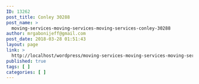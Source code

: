 ```yaml
---
ID: 13262
post_title: Conley 30288
post_name: >
  moving-services-moving-services-moving-services-conley-30288
author: mrgabonijeff@gmail.com
post_date: 2018-03-28 01:51:43
layout: page
link: >
  http://localhost/wordpress/moving-services-moving-services-moving-services-conley-30288/
published: true
tags: [ ]
categories: [ ]
---
```

